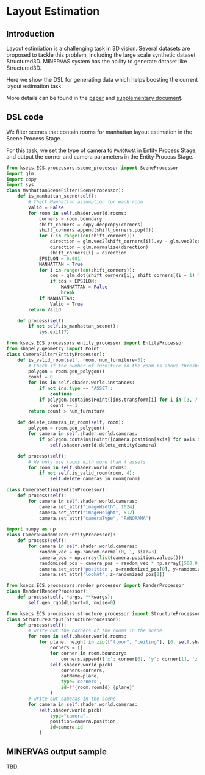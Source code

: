 # Layout Estimation

## Introduction

Layout estimiation is a challenging task in 3D vision. Several datasets are proposed to tackle this problem, including the large scale synthetic dataset Structured3D. 
MINERVAS system has the ability to generate dataset like Structured3D.

Here we show the DSL for generating data which helps boosting the current layout estimation task.
<!-- We will show the ability of Minvervas by agumentating the layout estimation task, which obtains state-of-the-art results. -->
More details can be found in the [paper](https://arxiv.org/pdf/2107.06149.pdf) and [supplementary document](https://drive.google.com/file/d/1avGTr44sGrWx_jWiNYEIrp3R7jbNPOgj/view).


## DSL code
<!-- For room layout estimation task, we create a
filter rule using DSL in the Scene Process Stage, and setting
the type of camera as “panorama”. We also use the sampler
of the transform component to randomly move cameras, and
use the output component to write out corner positions and
camera parameters. -->

<!-- 
First, we import some necessary packages.
```python
from ksecs.ECS.processors.scene_processor import SceneProcessor
from ksecs.ECS.processors.entity_processor import EntityProcessor
from ksecs.ECS.processors.pixel_processor import PixelProcessor
from ksecs.ECS.processors.structure_processor import StructureProcessor
import copy
import glm
``` -->

We filter scenes that contain rooms for manhattan layout estimation in the Scene Process Stage.

For this task, we set the type of camera to `PANORAMA` in Entity Process Stage, and output the corner and camera parameters in the Entity Process Stage.

```python
from ksecs.ECS.processors.scene_processor import SceneProcessor
import glm
import copy
import sys
class ManhattanSceneFilter(SceneProcessor):
    def is_manhattan_scene(self):
        # Check Manhattan assumption for each room
        Valid = False
        for room in self.shader.world.rooms:
            corners = room.boundary
            shift_corners = copy.deepcopy(corners)
            shift_corners.append(shift_corners.pop(0))
            for i in range(len(shift_corners)):
                direction = glm.vec2(shift_corners[i]).xy - glm.vec2(corners[i]).xy
                direction = glm.normalize(direction)
                shift_corners[i] = direction
            EPSILON = 0.001
            MANHATTAN = True
            for i in range(len(shift_corners)):
                cos = glm.dot(shift_corners[i], shift_corners[(i + 1) % len(shift_corners)])
                if cos > EPSILON:
                    MANHATTAN = False
                    break
            if MANHATTAN:
                Valid = True
        return Valid

    def process(self):
        if not self.is_manhattan_scene():
            sys.exit(7)

from ksecs.ECS.processors.entity_processor import EntityProcessor
from shapely.geometry import Point
class CameraFilter(EntityProcessor):
    def is_valid_room(self, room, num_furniture=3):
        # Check if the number of furniture in the room is above threshold.
        polygon = room.gen_polygon()
        count = 0
        for ins in self.shader.world.instances:
            if not ins.type == 'ASSET':
                continue
            if polygon.contains(Point([ins.transform[i] for i in [3, 7, 11]])):
                count += 1
        return count > num_furniture
    
    def delete_cameras_in_room(self, room):
        polygon = room.gen_polygon()
        for camera in self.shader.world.cameras:
            if polygon.contains(Point([camera.position[axis] for axis in "xyz"])):
                self.shader.world.delete_entity(camera)

    def process(self):
        # We only use rooms with more than 4 assets
        for room in self.shader.world.rooms:
            if not self.is_valid_room(room, 4):
                self.delete_cameras_in_room(room)

class CameraSetting(EntityProcessor):
    def process(self):
        for camera in self.shader.world.cameras:
            camera.set_attr("imageWidth", 1024)
            camera.set_attr("imageHeight", 512)
            camera.set_attr("cameraType", "PANORAMA")

import numpy as np
class CameraRandomizer(EntityProcessor):
    def process(self):
        for camera in self.shader.world.cameras:
            random_vec = np.random.normal(0, 1, size=3)
            camera_pos = np.array(list(camera.position.values()))
            randomized_pos = camera_pos + random_vec * np.array([500.0, 500.0, 50.0])
            camera.set_attr('position', x=randomized_pos[0], y=randomized_pos[1], z=randomized_pos[2])
            camera.set_attr('lookAt', z=randomized_pos[2])

from ksecs.ECS.processors.render_processor import RenderProcessor
class Render(RenderProcessor):
    def process(self, *args, **kwargs):
        self.gen_rgb(distort=0, noise=0)

from ksecs.ECS.processors.structure_processor import StructureProcessor
class StructureOutput(StructureProcessor):
    def process(self):
        # write out the corners of the rooms in the scene
        for room in self.shader.world.rooms:
            for plane, height in zip(["floor", "ceiling"], [0, self.shader.world.levels[0].height]):
                corners = []
                for corner in room.boundary:
                    corners.append({'x': corner[0], 'y': corner[1], 'z': height})
                self.shader.world.pick(
                    corners=corners,
                    catName=plane,
                    type='corners',
                    id=f"{room.roomId}_{plane}"
                )
        # write out cameras in the scene
        for camera in self.shader.world.cameras:
            self.shader.world.pick(
                type="camera",
                position=camera.position,
                id=camera.id
            )
```

## MINERVAS output sample
TBD.
<!-- ## Experimental Setup

In this experiment, we use MatterportLayout [[1, 2]](#1) as the real data. The dataset consists of 1,647 images for training, 190 images for validation, and 458 images for testing. Then, we synthesize 120K panorama images from 80K scenes using our system. Each panorama image corresponds to one room in scenes.
Following [[2]](#2), we adopt four standard metrics: 3D IoU,
2D IoU, RMSE and the accuracy under the threshold (δ1).
We adopt HorizonNet [[3]](#3) as the baseline approach. We use
an Adam optimizer with an initial learning rate of 3 × 10−4
with a polynomial decay policy. We set the mini-batch size
to 24. We also use two training strategies in this experi-
ment, i.e., “r” and “s + r”. In “s + r”, each batch contains
16 images from the real dataset and 8 from the synthetic
dataset. For each strategy, we train the whole network for
30K iterations

## Experiment Results

Results are reported in Table 1. As can be seen, the model trained on both the synthetic and real datasets achieves the best result. After augmenting the synthetic data, the network can predict the corner's position more accurately. Meanwhile, the predicted number of corners is more accurate. It demonstrates that our synthetic data could be used to improve the performance of the network. Qualitative results are shown in Figure 2.

![fig_layout](./../examples_figs/fig_layout.png)
![table_layout](./../examples_figs/table_layout.png) -->
<!-- 
## References
<a id="1">[1]</a> 
Angel X. Chang, Angela Dai, Thomas A. Funkhouser, Maciej Halber, Matthias Nießner, Manolis Savva, Shuran Song, Andy Zeng, and Yinda Zhang. Matterport3d: Learning from RGB-D data in indoor environments. In 3DV, pages 667–676, 2017.

<a id="2">[2]</a> 
Chuhang Zou, Jheng-Wei Su, Chi-Han Peng, Alex Colburn, Qi Shan, Peter Wonka, Hung-Kuo Chu, and Derek Hoiem. Manhattan room layout reconstruction from a single 360 image: A comparative study of state-of-the-art methods. International Journal of Computer Vision, 2021.

<a id="3">[3]</a> 
Cheng Sun, Chi-Wei Hsiao, Min Sun, and Hwann-Tzong Chen. Horizonnet: Learning room layout with 1d representation and pano stretch data augmentation. In CVPR, pages 1047–1056, 2019. -->